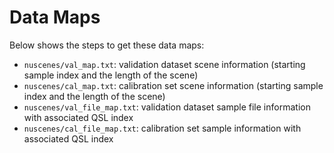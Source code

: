 # Data Maps

Below shows the steps to get these data maps:

- `nuscenes/val_map.txt`: validation dataset scene information (starting sample index and the length of the scene)
- `nuscenes/cal_map.txt`: calibration set scene information (starting sample index and the length of the scene)
- `nuscenes/val_file_map.txt`: validation dataset sample file information with associated QSL index
- `nuscenes/cal_file_map.txt`: calibration set sample information with associated QSL index